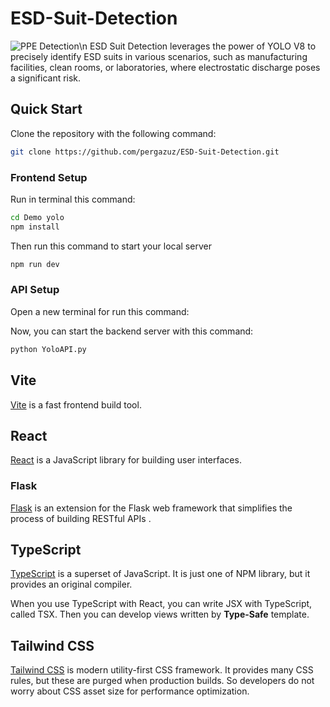 # ESD-Suit-Detection
![PPE Detection](https://media.licdn.com/dms/image/C5612AQGa7wgjmpiYug/article-cover_image-shrink_423_752/0/1610814232977?e=1695254400&v=beta&t=5QeKXP8v1WGc7v_K_8J9zYiW-32V4EiRrrqI0AXfLF4)\n
ESD Suit Detection leverages the power of YOLO V8 to precisely identify ESD suits in various scenarios, such as manufacturing facilities, clean rooms, or laboratories, where electrostatic discharge poses a significant risk.


## Quick Start

Clone the repository with the following command:

```bash
git clone https://github.com/pergazuz/ESD-Suit-Detection.git
```

### Frontend Setup
Run in terminal this command:

```bash
cd Demo yolo
npm install
```

Then run this command to start your local server

```bash
npm run dev
```

### API Setup
Open a new terminal for run this command:

Now, you can start the backend server with this command:

```bash
python YoloAPI.py
```


## Vite

[Vite](https://vitejs.dev) is a fast frontend build tool.

## React

[React](https://es.reactjs.org) is a JavaScript library for building user interfaces.

### Flask

[Flask](https://flask.palletsprojects.com/en/2.3.x/) is an extension for the Flask web framework that simplifies the process of building RESTful APIs .

## TypeScript

[TypeScript](https://www.typescriptlang.org) is a superset of JavaScript. It is just one of NPM library, but it provides an original compiler.

When you use TypeScript with React, you can write JSX with TypeScript, called TSX. Then you can develop views written by **Type-Safe** template.

## Tailwind CSS

[Tailwind CSS](https://tailwindcss.com) is modern utility-first CSS framework. It provides many CSS rules, but these are purged when production builds. So developers do not worry about CSS asset size for performance optimization.
